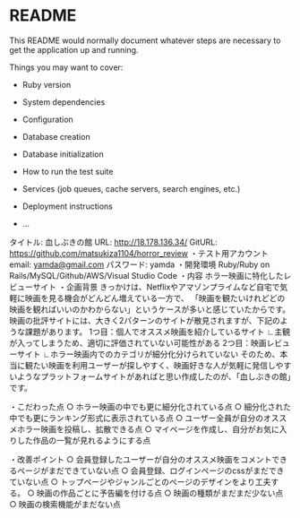 # README

This README would normally document whatever steps are necessary to get the
application up and running.

Things you may want to cover:

* Ruby version

* System dependencies

* Configuration

* Database creation

* Database initialization

* How to run the test suite

* Services (job queues, cache servers, search engines, etc.)

* Deployment instructions

* ...

タイトル: 血しぶきの館
URL: http://18.178.136.34/
GitURL: https://github.com/matsukiza1104/horror_review
・テスト用アカウント
email: yamda@gmail.com
パスワード: yamda
・開発環境
Ruby/Ruby on Rails/MySQL/Github/AWS/Visual Studio Code
・内容
ホラー映画に特化したレビューサイト
・企画背景
きっかけは、Netflixやアマゾンプライムなど自宅で気軽に映画を見る機会がどんどん増えている一方で、
「映画を観たいけれどどの映画を観ればいいのかわからない」というケースが多いと感じていたからです。
映画の批評サイトには、大きく2パターンのサイトが散見されますが、下記のような課題があります。
1つ目：個人でオススメ映画を紹介しているサイト
  ∟主観が入ってしまうため、適切に評価されていない可能性がある
2つ目：映画レビューサイト
  ∟ホラー映画内でのカテゴリが細分化分けられていない
そのため、本当に観たい映画を利用ユーザーが探しやすく、映画好きな人が気軽に発信しやすいようなプラットフォームサイトがあればと思い作成したのが、「血しぶきの館」です。

・こだわった点
   ○  ホラー映画の中でも更に細分化されている点
   ○  細分化された中でも更にランキング形式に表示されている点
   ○  ユーザー全員が自分のオススメホラー映画を投稿し、拡散できる点
   ○  マイページを作成し、自分がお気に入りした作品の一覧が見れるようにする点

・改善ポイント
   ○  会員登録したユーザーが自分のオススメ映画をコメントできるページがまだできていない点
   ○  会員登録、ログインページのcssがまだできていない点
   ○  トップページやジャンルごとのページのデザインをより工夫する。
   ○  映画の作品ごとに予告編を付ける点
   ○  映画の種類がまだまだ少ない点
   ○  映画の検索機能がまだない点